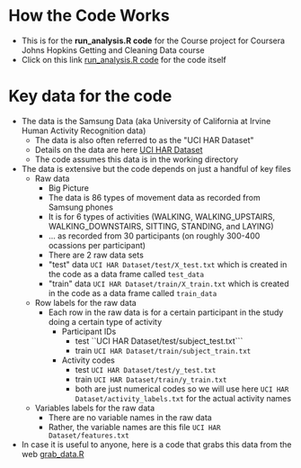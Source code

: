 # How the Code Works 
* This is for the __**run_analysis.R code**__ for the Course project for Coursera Johns Hopkins Getting and Cleaning Data course
* Click on this link [run_analysis.R code](./run_analysis.R) for the code itself 

# Key data for the code
* The data is the Samsung Data (aka University of California at Irvine Human Activity Recognition data) 
  * The data is also often referred to as the "UCI HAR Dataset" 
  * Details on the data are here [UCI HAR Dataset](http://archive.ics.uci.edu/ml/datasets/Human+Activity+Recognition+Using+Smartphones)
  * The code assumes this data is in the working directory
* The data is extensive but the code depends on just a handful of key files 
  * Raw data
    * Big Picture
     * The data is 86 types of movement data as recorded from Samsung phones 
     * It is for 6 types of activities (WALKING, WALKING_UPSTAIRS, WALKING_DOWNSTAIRS, SITTING, STANDING, and LAYING)
     * ... as recorded from 30 participants (on roughly 300-400 ocassions per participant)  
    * There are 2 raw data sets
     * "test" data ```UCI HAR Dataset/test/X_test.txt``` which is created in the code as a data frame called ```test_data```
     * "train" data ```UCI HAR Dataset/train/X_train.txt``` which is created in the code as a data frame called ```train_data```
  * Row labels for the raw data
    * Each row in the raw data is for a certain participant in the study doing a certain type of activity
      * Participant IDs
        * test ``UCI HAR Dataset/test/subject_test.txt``` 
        * train ```UCI HAR Dataset/train/subject_train.txt```
      * Activity codes 
        * test ```UCI HAR Dataset/test/y_test.txt```
        * train ```UCI HAR Dataset/train/y_train.txt```
        * both are just numerical codes so we will use here ```UCI HAR Dataset/activity_labels.txt``` for the actual activity names 
  * Variables labels for the raw data
    * There are no variable names in the raw data  
    * Rather, the variable names are this file ```UCI HAR Dataset/features.txt```
* In case it is useful to anyone, here is a code that grabs this data from the web [grab_data.R](./grab_data.R)


